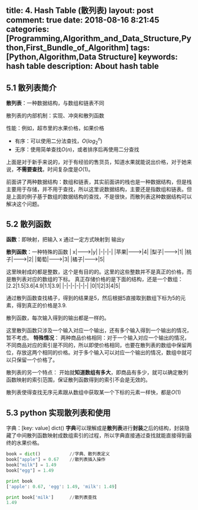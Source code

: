 title: 4. Hash Table (散列表)
layout: post
comment: true
date: 2018-08-16 8:21:45
categories: [Programming,Algorithm_and_Data_Structure,Python,First_Bundle_of_Algorithm]
tags: [Python,Algorithm,Data Structure]
keywords: hash table
description: About hash table
---

## 5.1 散列表简介

**散列表**：一种数据结构，与数组和链表不同

散列表的内部机制：实现、冲突和散列函数

性能：例如，超市里的水果价格，如果价格
* 有序：可以使用二分法查找，$O(log_2^n)$
* 无序：使用简单查找$O(n)$，或者排序后再使用二分查找

上面是对于新手来说的，对于有经验的售货员，知道水果就能说出价格，对于她来说，**不需要查找**，时间复杂度是$O(1)$。

前面讲了两种数据结构：数组和链表，其实前面讲的栈也是一种数据结构，但是栈主要用于存储，并不用于查找，所以这里说数据结构，主要还是指数组和链表。但是上面的例子基于数组的数据结构的查找，不是很快，而散列表这种数据结构可以解决这个问题。

## 5.2 散列函数

**函数**：即映射，把输入 x 通过一定方式映射到 输出y

**散列函数**：一种特殊的函数
| x|--->|y|
|-|-|-|
|苹果|--->|4|
|梨子|--->|1|
|桃子|--->|2|
|葡萄|--->|3|
|橘子|--->|5|

这里映射成的都是整数，这个是有目的的。这里的这些整数并不是真正的价格，而是散列表对应的数组的下标。
真正存储价格的是下面的结构，还是一个数组：
|2.2|1.5|3.6|4.9|1.1|3.9|
|-|-|-|-|-|-|
|0|1|2|3|4|5|

通过散列函数查找橘子，得到的结果是5，然后根据5直接取到数组下标为5的元素，得到真正的价格是3.9.

散列函数，每次输入得到的输出都是一样的。

这里散列函数只涉及一个输入对应一个输出，还有多个输入得到一个输出的情况，暂不考虑。
**特殊情况**：
两种商品价格相同：对于一个输入对应一个输出的情况，不同商品对应的索引是不同的，所以即使价格相同，也要在散列表的数组中保留两位，存放这两个相同的价格。对于多个输入可以对应一个输出的情况，数组中就可以只保留一个价格了。

散列表的另一个特点：
开始就**知道数组有多大**，即商品有多少，就可以确定散列函数映射的索引范围，保证散列函数得到的索引不会是无效的。

散列表使得查找无序元素跟从数组中获取某一个下标的元素一样快，都是$O(1)$

## 5.3 python 实现散列表和使用

字典：[key: value]  dict()
**字典**可以理解成是**散列表**进行**封装**之后的结构，封装隐藏了中间散列函数映射成数组索引的过程，所以字典直接通过查找就能直接得到最终的水果价格。

```python
book = dict()           //字典、散列表定义
book["apple"] = 0.67    //散列表插入操作
book["milk"] = 1.49
book["egg"] = 1.49

print book
['apple': 0.67, 'egg': 1.49, 'milk': 1.49]

print book['milk']      //散列表查找
1.49
```

